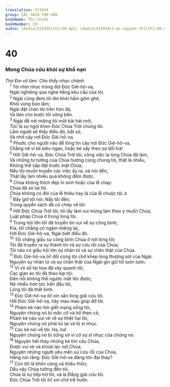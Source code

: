 ```yaml
---
translation: VI1934
group: CÁC SÁCH THƠ-VĂN
bookName: Thi-thiên 
bookNumber: 19
audio: \Audio\VI1934\thi\40.mp3; \Audio\VI1934\1-ms-nguyen-thi\thi\40.mp3
---
```


<div class="title"><h1>40</h1><h3>Mong Chúa cứu khỏi sự khổ nạn</h3><i>Thơ Đa-vít làm. Cho thầy nhạc chánh</i></div>
<span class="verse thi_40_1"> <sup>1</sup> Tôi nhịn nhục trông đợi Đức Giê-hô-va, <br/> Ngài nghiêng qua nghe tiếng kêu cầu của tôi. <br/></span>
<span class="verse thi_40_2"> <sup>2</sup> Ngài cũng đem tôi lên khỏi hầm gớm ghê, <br/> Khỏi vũng bùn lấm; <br/> Ngài đặt chân tôi trên hòn đá, <br/> Và làm cho bước tôi vững bền. <br/></span>
<span class="verse thi_40_3"> <sup>3</sup> Ngài để nơi miệng tôi một bài hát mới, <br/> Tức là sự ngợi khen Đức Chúa Trời chúng tôi. <br/> Lắm người sẽ thấy điều đó, bắt sợ, <br/> Và nhờ cậy nơi Đức Giê-hô-va. <br/></span>
<span class="verse thi_40_4"> <sup>4</sup> Phước cho người nào để lòng tin cậy nơi Đức Giê-hô-va, <br/> Chẳng nể vì kẻ kiêu ngạo, hoặc kẻ xây theo sự dối trá! <br/></span>
<span class="verse thi_40_5"> <sup>5</sup> Hỡi Giê-hô-va, Đức Chúa Trời tôi, công việc lạ lùng Chúa đã làm, <br/> Và những tư tưởng của Chúa hướng cùng chúng tôi, thật là nhiều, <br/> Không thể sắp đặt trước mặt Chúa; <br/> Nếu tôi muốn truyền các việc ấy ra, và nói đến, <br/> Thật lấy làm nhiều quá không đếm được. <br/></span>
<span class="verse thi_40_6"> <sup>6</sup> Chúa không thích đẹp hi sinh hoặc của lễ chay: <br/> Chúa đã xỏ tai tôi. <br/> Chúa không có đòi của lễ thiêu hay là của lễ chuộc tội.<a data-toggle="tooltip" data-placement="bottom" title="He 10:5-7">⚓</a><br/></span>
<span class="verse thi_40_7"> <sup>7</sup> Bấy giờ tôi nói: Nầy tôi đến; <br/> Trong quyển sách đã có chép về tôi: <br/></span>
<span class="verse thi_40_8"> <sup>8</sup> Hỡi Đức Chúa Trời tôi, tôi lấy làm vui mừng làm theo ý muốn Chúa, <br/> Luật pháp Chúa ở trong lòng tôi. <br/></span>
<span class="verse thi_40_9"> <sup>9</sup> Trong hội lớn tôi đã truyền tin vui về sự công bình; <br/> Kìa, tôi chẳng có ngậm miệng lại, <br/> Hỡi Đức Giê-hô-va, Ngài biết điều đó. <br/></span>
<span class="verse thi_40_10"> <sup>10</sup> Tôi chẳng giấu sự công bình Chúa ở nơi lòng tôi; <br/> Tôi đã truyền ra sự thành tín và sự cứu rỗi của Chúa; <br/> Tôi nào có giấu hội lớn sự nhân từ và sự chân thật của Chúa. <br/></span>
<span class="verse thi_40_11"> <sup>11</sup> Đức Giê-hô-va ôi! đối cùng tôi chớ khép lòng thương xót của Ngài: <br/> Nguyện sự nhân từ và sự chân thật của Ngài gìn giữ tôi luôn luôn. <br/></span>
<span class="verse thi_40_12"> <sup>12</sup> Vì vô số tai họa đã vây quanh tôi; <br/> Các gian ác tôi đã theo kịp tôi; <br/> Đến nỗi không thể ngước mắt lên được; <br/> Nó nhiều hơn tóc trên đầu tôi, <br/> Lòng tôi đã thất kinh. <br/></span>
<span class="verse thi_40_13"> <sup>13</sup> Đức Giê-hô-va ôi! xin sẵn lòng giải cứu tôi. <br/> Hỡi Đức Giê-hô-va, hãy mau mau giúp đỡ tôi. <br/></span>
<span class="verse thi_40_14"> <sup>14</sup> Phàm kẻ nào tìm giết mạng sống tôi, <br/> Nguyện chúng nó bị mắc cỡ và hổ thẹn cả; <br/> Phàm kẻ nào vui vẻ về sự thiệt hại tôi, <br/> Nguyện chúng nó phải lui lại và bị sỉ nhục. <br/></span>
<span class="verse thi_40_15"> <sup>15</sup> Các kẻ nói về tôi: Ha, ha! <br/> Nguyện chúng nó bị sững sờ vì cớ sự sỉ nhục của chúng nó. <br/></span>
<span class="verse thi_40_16"> <sup>16</sup> Nguyện hết thảy những kẻ tìm cầu Chúa, <br/> Được vui vẻ và khoái lạc nơi Chúa; <br/> Nguyện những người yêu mến sự cứu rỗi của Chúa, <br/> Hằng nói rằng: Đức Giê-hô-va đáng tôn đại thay? <br/></span>
<span class="verse thi_40_17"> <sup>17</sup> Còn tôi là khốn cùng và thiếu thốn; <br/> Dầu vậy Chúa tưởng đến tôi. <br/> Chúa là sự tiếp trợ tôi, và là Đấng giải cứu tôi. <br/> Đức Chúa Trời tôi ôi! xin chớ trễ huỡn. <br/></span>
